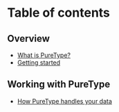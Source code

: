 # Table of contents

## Overview

* [What is PureType?](README.md)
* [Getting started](GETTING\_STARTED.md)

## Working with PureType

* [How PureType handles your data](how-puretype-handles-your-data.md)
